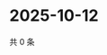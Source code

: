 # 2025-10-12

共 0 条

<!-- BEGIN ZHIHUQUESTIONS -->
<!-- 最后更新时间 Sun Oct 12 2025 11:28:53 GMT+0800 (China Standard Time) -->

<!-- END ZHIHUQUESTIONS -->
